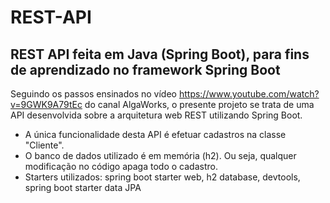 # REST-API
## REST API feita em Java (Spring Boot), para fins de aprendizado no framework Spring Boot
Seguindo os passos ensinados no vídeo https://www.youtube.com/watch?v=9GWK9A79tEc do canal AlgaWorks, o presente projeto se trata de uma API desenvolvida sobre a arquitetura web REST utilizando Spring Boot.

- A única funcionalidade desta API é efetuar cadastros na classe "Cliente". 
- O banco de dados utilizado é em memória (h2). Ou seja, qualquer modificação no código apaga todo o cadastro.
- Starters utilizados: spring boot starter web, h2 database, devtools, spring boot starter data JPA 

